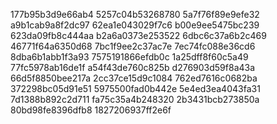 177b95b3d9e66ab4
5257c04b53268780
5a7f76f89e9efe32
a9b1cab9a8f2dc97
62ea1e043029f7c6
b00e9ee5475bc239
623da09fb8c444aa
b2a6a0373e253522
6dbc6c37a6b2c469
46771f64a6350d68
7bc1f9ee2c37ac7e
7ec74fc088e36cd6
8dba6b1abb1f3a93
7575191866efdb0c
1a25dff8f60c5a49
77fc5978ab16de1f
a54f43de760c825b
d276903d59f8a43a
66d5f8850bee217a
2cc37ce15d9c1084
762ed7616c0682ba
372298bc05d91e51
5975500fad0b442e
5e4ed3ea4043fa31
7d1388b892c2d711
fa75c35a4b248320
2b3431bcb273850a
80bd98fe8396dfb8
1827206937ff2e6f
